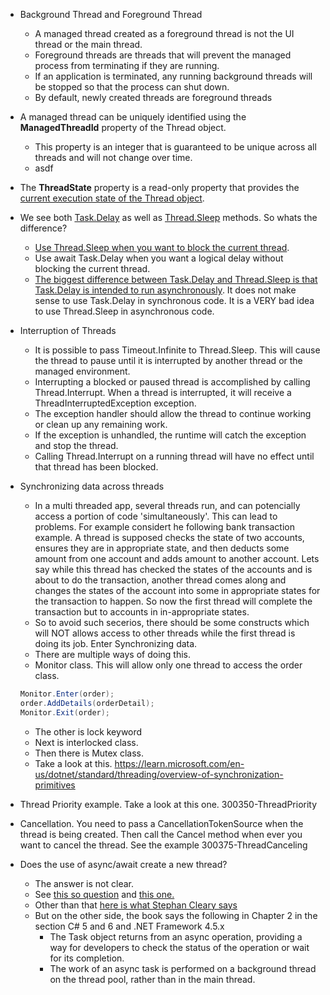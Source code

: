 - Background Thread and Foreground Thread
  - A managed thread created as a foreground thread is not the UI thread or the main thread. 
  - Foreground threads are threads that will prevent the managed process from terminating if they are running. 
  - If an application is terminated, any running background threads will be stopped so that the process can shut down.
  - By default, newly created threads are foreground threads

- A managed thread can be uniquely identified using the **ManagedThreadId** property of the Thread object. 
  - This property is an integer that is guaranteed to be unique across all threads and will not change over time.
  - asdf

- The **ThreadState** property is a read-only property that provides the [current execution state of the Thread object](https://learn.microsoft.com/en-us/dotnet/api/system.threading.threadstate).

- We see both [Task.Delay](https://learn.microsoft.com/en-us/dotnet/api/system.threading.tasks.task.delay) as well as [Thread.Sleep](https://learn.microsoft.com/en-us/dotnet/api/system.threading.thread.sleep) methods. So whats the difference?
  - [Use Thread.Sleep when you want to block the current thread](https://stackoverflow.com/a/20084603/1977871).
  - Use await Task.Delay when you want a logical delay without blocking the current thread.
  - [The biggest difference between Task.Delay and Thread.Sleep is that Task.Delay is intended to run asynchronously](https://stackoverflow.com/a/28413138/1977871). It does not make sense to use Task.Delay in synchronous code. It is a VERY bad idea to use Thread.Sleep in asynchronous code.

- Interruption of Threads
  - It is possible to pass Timeout.Infinite to Thread.Sleep. This will cause the thread to pause until it is interrupted 
by another thread or the managed environment.
  - Interrupting a blocked or paused thread is accomplished by calling Thread.Interrupt. When a thread is interrupted, it will receive a ThreadInterruptedException exception.
  - The exception handler should allow the thread to continue working or clean up any remaining work. 
  - If the exception is unhandled, the runtime will catch the exception and stop the thread. 
  - Calling Thread.Interrupt on a running thread will have no effect until that thread has been blocked.

- Synchronizing data across threads
  - In a multi threaded app, several threads run, and can potencially access a portion of code 'simultaneously'. This can lead to problems. For example considert he following bank transaction example. A thread is supposed checks the state of two accounts, ensures they are in appropriate state, and then deducts some amount from one account and adds amount to another account. Lets say while this thread has checked the states of the accounts and is about to do the transaction, another thread comes along and changes the states of the account into some in appropriate states for the transaction to happen. So now the first thread will complete the transaction but to accounts in in-appropriate states.
  - So to avoid such secerios, there should be some constructs which will NOT allows access to other threads while the first thread is doing its job. Enter Synchronizing data.
  - There are multiple ways of doing this.
  - Monitor class. This will allow only one thread to access the order class.
  ```cs
  Monitor.Enter(order);
  order.AddDetails(orderDetail);
  Monitor.Exit(order);
  ```
  - The other is lock keyword
  - Next is interlocked class.
  - Then there is Mutex class. 
  - Take a look at this. https://learn.microsoft.com/en-us/dotnet/standard/threading/overview-of-synchronization-primitives

- Thread Priority example. Take a look at this one. 300350-ThreadPriority

- Cancellation. You need to pass a CancellationTokenSource when the thread is being created. Then call the Cancel method when ever you want to cancel the thread. See the example 300375-ThreadCanceling

- Does the use of async/await create a new thread?
  - The answer is not clear.
  - See [this so question](https://stackoverflow.com/q/27265818/1977871) and [this one.](https://stackoverflow.com/questions/17661428/async-stay-on-the-current-thread)
  - Other than that [here is what Stephan Cleary says](https://blog.stephencleary.com/2013/11/there-is-no-thread.html)
  - But on the other side, the book says the following in Chapter 2 in the section C# 5 and 6 and .NET Framework 4.5.x
    - The Task object returns from an async operation, providing a way for developers to check the status of the operation or wait for its completion. 
    - The work of an async task is performed on a background thread on the thread pool, rather than in the main thread. 

